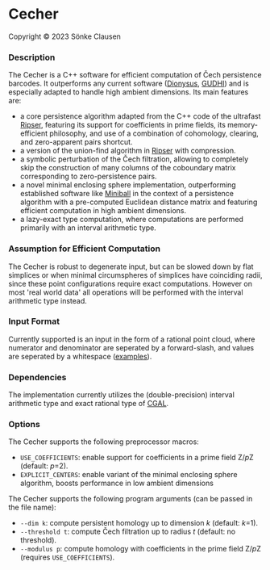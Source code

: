 # Cecher

Copyright © 2023 Sönke Clausen


### Description

The Cecher is a C++ software for efficient computation of Čech persistence barcodes. It outperforms any current software ([Dionysus], [GUDHI]) and is especially adapted to handle high ambient dimensions. Its main features are:

  - a core persistence algorithm adapted from the C++ code of the ultrafast [Ripser], featuring its support for coefficients in prime fields, its memory-efficient philosophy, and use of a combination of cohomology, clearing, and zero-apparent pairs shortcut.
  - a version of the union-find algorithm in [Ripser] with compression.
  - a symbolic perturbation of the Čech filtration, allowing to completely skip the construction of many columns of the coboundary matrix corresponding to zero-persistence pairs.
  - a novel minimal enclosing sphere implementation, outperforming established software like [Miniball] in the context of a persistence algorithm with a pre-computed Euclidean distance matrix and featuring efficient computation in high ambient dimensions.
  - a lazy-exact type computation, where computations are performed primarily with an interval arithmetic type.
    

### Assumption for Efficient Computation

The Cecher is robust to degenerate input, but can be slowed down by flat simplices or when minimal circumspheres of simplices have coinciding radii, since these point configurations require exact computations. However on most 'real world data' all operations will be performed with the interval arithmetic type instead.


### Input Format

Currently supported is an input in the form of a rational point cloud, where numerator and denominator are seperated by a forward-slash, and values are seperated by a whitespace ([examples]).


### Dependencies 

The implementation currently utilizes the (double-precision) interval arithmetic type and exact rational type of [CGAL].


### Options

The Cecher supports the following preprocessor macros:

  - `USE_COEFFICIENTS`: enable support for coefficients in a prime field Z/*p*Z (default: *p*=2).
  - `EXPLICIT_CENTERS`: enable variant of the minimal enclosing sphere algorithm, boosts performance in low ambient dimensions


The Cecher supports the following program arguments (can be passed in the file name):

  - `--dim k`: compute persistent homology up to dimension *k* (default: *k*=1).
  - `--threshold t`: compute Čech filtration up to radius *t* (default: no threshold).
  - `--modulus p`: compute homology with coefficients in the prime field Z/*p*Z (requires `USE_COEFFICIENTS`). 






[Dionysus]: <http://www.mrzv.org/software/dionysus/>
[GUDHI]: <http://gudhi.gforge.inria.fr>
[Ripser]: <https://github.com/Ripser/ripser>
[CGAL]: <https://github.com/CGAL/cgal>
[Miniball]: <https://people.inf.ethz.ch/gaertner/subdir/software/miniball.html>
[examples]: <https://github.com/s-clausen/cecher/tree/main/examples>



